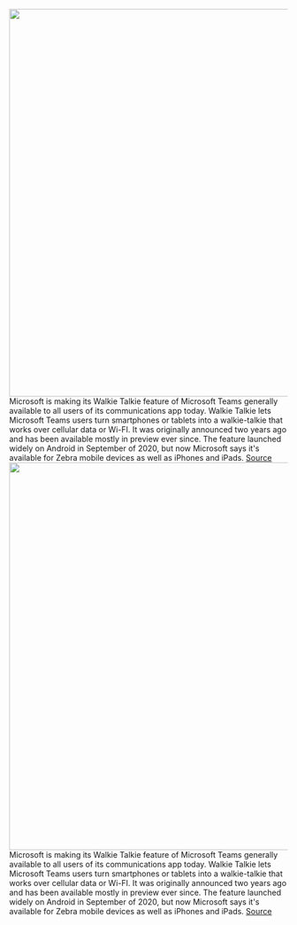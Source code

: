 <img src='https://cdn.vox-cdn.com/thumbor/qR_hUtrFz01s6ByzG4c53CHMoWw=/0x0:1320x880/1200x800/filters:focal(555x335:765x545)/cdn.vox-cdn.com/uploads/chorus_image/image/70378359/microsoftteamswalkietalkie.0.jpg' width='700px' /><br/>
Microsoft is making its Walkie Talkie feature of Microsoft Teams generally available to all users of its communications app today. Walkie Talkie lets Microsoft Teams users turn smartphones or tablets into a walkie-talkie that works over cellular data or Wi-FI. It was originally announced two years ago and has been available mostly in preview ever since. The feature launched widely on Android in September of 2020, but now Microsoft says it's available for Zebra mobile devices as well as iPhones and iPads.
<a href='https://www.theverge.com/2022/1/12/22879777/microsoft-teams-walkie-talkie-launch-ios-app'> Source <a/><img src='https://cdn.vox-cdn.com/thumbor/qR_hUtrFz01s6ByzG4c53CHMoWw=/0x0:1320x880/1200x800/filters:focal(555x335:765x545)/cdn.vox-cdn.com/uploads/chorus_image/image/70378359/microsoftteamswalkietalkie.0.jpg' width='700px' /><br/>
Microsoft is making its Walkie Talkie feature of Microsoft Teams generally available to all users of its communications app today. Walkie Talkie lets Microsoft Teams users turn smartphones or tablets into a walkie-talkie that works over cellular data or Wi-FI. It was originally announced two years ago and has been available mostly in preview ever since. The feature launched widely on Android in September of 2020, but now Microsoft says it's available for Zebra mobile devices as well as iPhones and iPads.
<a href='https://www.theverge.com/2022/1/12/22879777/microsoft-teams-walkie-talkie-launch-ios-app'> Source <a/>